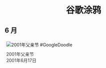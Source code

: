 
<h1 align="center"> 谷歌涂鸦 </h1>




## 6 月

<div class="image">


<img src="" alt="2001年父亲节 #GoogleDoodle" style="margin: 5px"/>
<div class="info" style="font-size: 14px; color:#333333; margin:5px"><div class="title">2001年父亲节</div><div class="date">2001年6月17日</div></div>

</div>








